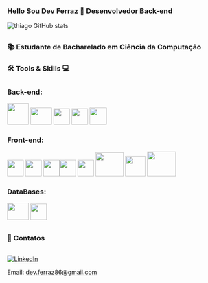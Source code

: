 ### Hello Sou Dev Ferraz 👋 Desenvolvedor Back-end


![thiago GitHub stats](https://github-readme-stats.vercel.app/api?username=Thiagoferrazlopes&show_icons=true&theme=tokyonight)

## 
### 📚 Estudante de Bacharelado em Ciência da Computação 
###  🛠 Tools & Skills 💻
## 


### Back-end:

<img height="50"  width="50" src="https://cdn.jsdelivr.net/gh/devicons/devicon@latest/icons/java/java-original-wordmark.svg" /> <img height="40"  width="50" src="https://cdn.jsdelivr.net/gh/devicons/devicon@latest/icons/eclipse/eclipse-original.svg" /> <img height="38"  width="38" src="https://cdn.jsdelivr.net/gh/devicons/devicon@latest/icons/spring/spring-original.svg" /> <img height="38"  width="38" src="https://cdn.jsdelivr.net/gh/devicons/devicon@latest/icons/vscode/vscode-original-wordmark.svg" /> <img height="40"  width="40" src="https://cdn.jsdelivr.net/gh/devicons/devicon@latest/icons/maven/maven-original.svg" />


###  Front-end:
<img height="38"  width="38" src="https://cdn.jsdelivr.net/gh/devicons/devicon@latest/icons/javascript/javascript-original.svg" /> <img height="38"  width="38" src="https://cdn.jsdelivr.net/gh/devicons/devicon@latest/icons/html5/html5-original.svg" /> 
<img height="38"  width="38"  src="https://cdn.jsdelivr.net/gh/devicons/devicon@latest/icons/css3/css3-original.svg" /><img height="38"  width="38" src="https://cdn.jsdelivr.net/gh/devicons/devicon@latest/icons/vscode/vscode-original.svg" /> 
<img height="38"  width="38" src="https://cdn.jsdelivr.net/gh/devicons/devicon@latest/icons/figma/figma-original.svg" />
<img height="55"  width="65" src="https://cdn.jsdelivr.net/gh/devicons/devicon@latest/icons/nodejs/nodejs-original-wordmark.svg" />
<img height="47"  width="47" src="https://cdn.jsdelivr.net/gh/devicons/devicon@latest/icons/react/react-original-wordmark.svg" />
<img height="57"  width="67"  src="https://cdn.jsdelivr.net/gh/devicons/devicon@latest/icons/git/git-plain-wordmark.svg" /> 

          
          
          
          
          
          
###  DataBases:

<img height="40"  width="50" src="https://cdn.jsdelivr.net/gh/devicons/devicon@latest/icons/mysql/mysql-original.svg" /> <img height="38"  width="38"  src="https://cdn.jsdelivr.net/gh/devicons/devicon@latest/icons/postgresql/postgresql-original.svg" /> 


          


          
##
### 📩 Contatos
##
[![LinkedIn](https://img.shields.io/badge/LinkedIn-Profile-blue?logo=linkedin&style=flat-square)](https://www.linkedin.com/in/thiago-ferraz-32b015303)

Email: dev.ferraz86@gmail.com



